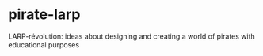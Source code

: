 # pirate-larp
LARP-révolution: ideas about designing and creating a world of pirates with educational purposes
